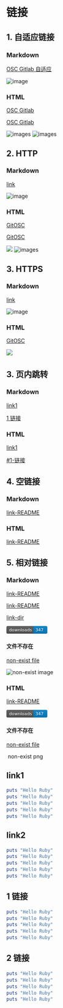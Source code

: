 # 链接

## 1. 自适应链接

### Markdown

[OSC Gitlab 自适应](//www.oschina.net/p/gitlab)

![image](//git.oschina.net/uploads/images/2017/0210/113913_cbaf56db_340906.png)

### HTML

<a href="//www.oschina.net/p/gitlab">OSC Gitlab</a>

<a href="//www.oschina.net/p/gitlab" class="cls">OSC Gitlab</a>

<img alt="images" src="https://git.oschina.net/uploads/images/2017/0810/183500_34179a09_340906.jpeg"/>

<img alt="images" src="https://git.oschina.net/uploads/images/2017/0810/183500_34179a09_340906.jpeg" class="cls"/>

## 2. HTTP

### Markdown

[link](http://git.oschina.net/osc/osc/blob/master/readme.md)

![image](http://git.oschina.net/uploads/images/2017/0210/113913_cbaf56db_340906.png)

### HTML

<a href="http://git.oschina.net/osc/osc/blob/master/readme.md">GitOSC</a>

<a href="http://git.oschina.net/osc/osc/blob/master/readme.md" class="cls">GitOSC</a>

<img src="https://git.oschina.net/uploads/images/2017/0810/183500_34179a09_340906.jpeg"/>

<img alt="images" src="https://git.oschina.net/uploads/images/2017/0810/183500_34179a09_340906.jpeg"/>

## 3. HTTPS

### Markdown

[link](https://git.oschina.net/osc/osc/blob/master/readme.md)

![image](https://git.oschina.net/uploads/images/2017/0210/113913_cbaf56db_340906.png)

### HTML

<a href="https://git.oschina.net/osc/osc/blob/master/readme.md" class="cls">GitOSC</a>

<img src="https://git.oschina.net/uploads/images/2017/0810/183500_34179a09_340906.jpeg"/>

## 3. 页内跳转

### Markdown

[link1](#link1)

[1 链接](#1-链接)

### HTML

<a href="#link1">link1</a>

<a href="#1-链接">#1-链接</a>

## 4. 空链接

### Markdown

[link-README]()

### HTML

<a href="">link-README</a>

## 5. 相对链接

### Markdown

[link-README](./link/README.md)

[link-README](../README.md)

[link-dir](./link)

![image](./link/1.png)

#### 文件不存在

[non-exist file](./non-exist.md)

![non-exist image](./non-exist.png)

### HTML

<a href="../README.md">link-README</a>

<img src="./link/1.png" alt=""/>

#### 文件不存在

<a href="../README.md">non-exist file</a>

<img src="./link/non-exist.png" alt=""/> non-exist png

## link1

```ruby
puts "Hello Ruby"
puts "Hello Ruby"
puts "Hello Ruby"
puts "Hello Ruby"
puts "Hello Ruby"
```

## link2

```ruby
puts "Hello Ruby"
puts "Hello Ruby"
puts "Hello Ruby"
puts "Hello Ruby"
puts "Hello Ruby"
```

## 1 链接

```ruby
puts "Hello Ruby"
puts "Hello Ruby"
puts "Hello Ruby"
puts "Hello Ruby"
puts "Hello Ruby"
```

## 2 链接

```ruby
puts "Hello Ruby"
puts "Hello Ruby"
puts "Hello Ruby"
puts "Hello Ruby"
puts "Hello Ruby"
```
